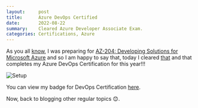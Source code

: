 ```yaml
---
layout:     post
title:      Azure DevOps Certified
date:       2022-08-22
summary:    Cleared Azure Developer Associate Exam.
categories: Certifications, Azure
---
```


As you all [know]({{site.url}}/Passed-AZ-400-Designing-and-Implementing-Microsoft-DevOps-Solutions), I was preparing for [AZ-204: Developing Solutions for Microsoft Azure](https://docs.microsoft.com/en-us/learn/certifications/exams/az-204) and so I am happy to say that, today I cleared [that](https://www.credly.com/badges/586892a1-6180-4adb-b6c3-6dcf40fe47cf) and that completes my Azure DevOps Certification for this year!!!

![Setup]({{site.url}}/images/az-devops.png)

You can view my badge for DevOps Certification [here](https://www.credly.com/badges/f0d9076a-2995-40ff-b6f5-05fad8f5a1d6/public_url). 

Now, back to blogging other regular topics 😊.